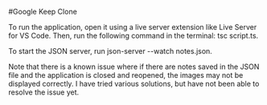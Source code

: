 #Google Keep Clone

To run the application, open it using a live server extension like Live Server for VS Code. Then, run the following command in the terminal: tsc script.ts.

To start the JSON server, run json-server --watch notes.json.

Note that there is a known issue where if there are notes saved in the JSON file and the application is closed and reopened, the images may not be displayed correctly. I have tried various solutions, but have not been able to resolve the issue yet.
